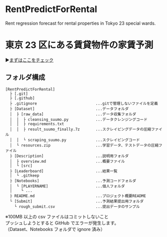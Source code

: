 # RentPredictForRental

Rent regression forecast for rental properties in Tokyo 23 special wards.

# 東京 23 区にある賃貸物件の家賃予測

:arrow_forward:[まずはここをチェック](Description/overview.md)

## フォルダ構成

```
[RentPredictForRental]
  ├ [.git]
  ├ [.github]
  ├ .gitignore                          ...gitで管理しないファイルを定義
  ├ [Dataset]                           ...データフォルダ
  │  ├ [raw_data]                       ...データ収集フォルダ
  │  │  ├ cleansing_suumo.py            ...データクレンジングコード
  │  │  ├ requirements.txt
  │  │  ├ result_suumo_finally.7z       ...スクレイピングデータの圧縮ファイル
  │  │  └ scraping_suumo.py             ...スクレイピングコード
  │  └ resources.zip                    ...学習データ、テストデータの圧縮ファイル
  ├ [Description]                       ...説明用フォルダ
  │  ├ overview.md                      ...概要ファイル
  │  └ [src]
  ├ [Leaderboard]                       ...結果一覧
  │  └ .gitkeep
  ├ [Notebooks]                         ...予測コードフォルダ
  │  └ [PLAYERNAME]                     ...個人フォルダ
  │    └ ...
  ├ README.md                           ...プロジェクト概要README
  └ [Submit]                            ...予測結果提出用フォルダ
    └ rough_submit.csv                  ...提出データのサンプル
```

※100MB 以上の csv ファイルはコミットしないこと<br>
プッシュしようとすると GitHub でエラーが発生します。<br>
（Dataset、Notebooks フォルダで ignore 済み）
